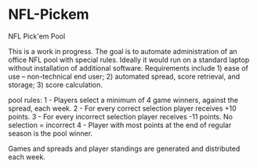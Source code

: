 # NFL-Pickem
NFL Pick'em Pool

This is a work in progress. The goal is to automate administration of an office NFL pool with special rules. Ideally it would run on a standard laptop without installation of additional software. Requirements include 1) ease of use – non-technical end user; 2) automated spread, score retrieval, and storage; 3) score calculation.

pool rules:
1 - Players select a minimum of 4 game winners, against the spread, each week.
2 - For every correct selection player receives +10 points.
3 - For every incorrect selection player receives -11 points. No selection = incorrect
4 - Player with most points at the end of regular season is the pool winner.

Games and spreads and player standings are generated and distributed each week.

